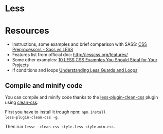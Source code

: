 # Less
# Resources
* Instructions, some examples and brief comparison with SASS: [CSS Preprocessors - Sass vs LESS](https://www.keycdn.com/blog/sass-vs-less)
* Features list from official doc: http://lesscss.org/features/
* Some other examples: [10 LESS CSS Examples You Should Steal for Your Projects](https://mayvendev.com/blog/10-less-css-examples-you-should-steal-for-your-projects)
* If conditions and loops [Understanding Less Guards and Loops](https://www.sitepoint.com/understanding-less-guards-loops/)

## Compile and minify code
You can compile and minify code thanks to the [less-plugin-clean-css](https://github.com/less/less-plugin-clean-css) plugin using [clean-css](https://github.com/jakubpawlowicz/clean-css).

First you have to install it trough npm: 
<code>npm install less-plugin-clean-css -g</code>.

Then run <code>lessc -clean-css style.less style.min.css</code>.
